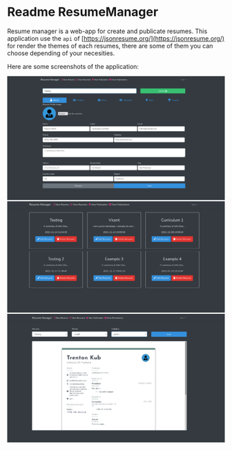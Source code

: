 # Readme ResumeManager

Resume manager is a web-app for create and publicate resumes. This application use the `api` of [https://jsonresume.org/](https://jsonresume.org/) for render the themes of each resumes, there are some of them you can choose depending of your necesities.

Here are some screenshots of the application:

![Untitled](ReadmeImages/1.png)
![Untitled](ReadmeImages/2.png)
![Untitled](ReadmeImages/3.png)


